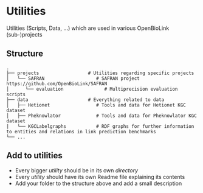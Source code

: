 # Utilities
Utilities (Scripts, Data, ...) which are used in various OpenBioLink (sub-)projects

## Structure

```
.
├── projects                  # Utilities regarding specific projects
│   └── SAFRAN                   # SAFRAN project https://github.com/OpenBioLink/SAFRAN
│      └── evaluation               # Multiprecision evaluation scripts
├── data                      # Everything related to data
│   ├── Hetionet                 # Tools and data for Hetionet KGC dataset
│   ├── Pheknowlator             # Tools and data for Pheknowlator KGC dataset
|   └── KGCLabelgraphs			 # RDF graphs for further information to entities and relations in link prediction benchmarks
└── ...
```

## Add to utilities

+ Every bigger *utility* should be in its own *directory*
+ Every *utility* should have its own Readme file explaining its contents
+ Add your folder to the structure above and add a small description

